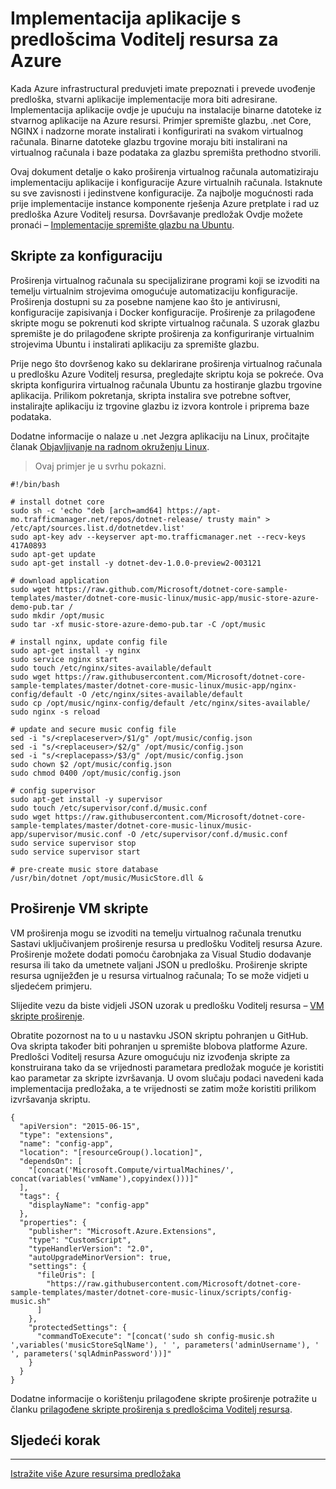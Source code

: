 <properties
   pageTitle="Automatizacija implementaciju aplikacije s datotečnim nastavcima virtualnog računala | Microsoft Azure"
   description="Praktični vodič DotNet Core Azure virtualnog računala"
   services="virtual-machines-linux"
   documentationCenter="virtual-machines"
   authors="neilpeterson"
   manager="timlt"
   editor="tysonn"
   tags="azure-service-management"/>

<tags
   ms.service="virtual-machines-linux"
   ms.devlang="na"
   ms.topic="article"
   ms.tgt_pltfrm="vm-linux"
   ms.workload="infrastructure"
   ms.date="09/21/2016"
   ms.author="nepeters"/>

# <a name="application-deployment-with-azure-resource-manager-templates"></a>Implementacija aplikacije s predlošcima Voditelj resursa za Azure

Kada Azure infrastructural preduvjeti imate prepoznati i prevede uvođenje predloška, stvarni aplikacije implementacije mora biti adresirane. Implementacija aplikacije ovdje je upućuju na instalacije binarne datoteke iz stvarnog aplikacije na Azure resursi. Primjer spremište glazbu, .net Core, NGINX i nadzorne morate instalirati i konfigurirati na svakom virtualnog računala. Binarne datoteke glazbu trgovine moraju biti instalirani na virtualnog računala i baze podataka za glazbu spremišta prethodno stvorili.

Ovaj dokument detalje o kako proširenja virtualnog računala automatiziraju implementaciju aplikacije i konfiguracije Azure virtualnih računala. Istaknute su sve zavisnosti i jedinstvene konfiguracije. Za najbolje mogućnosti rada prije implementacije instance komponente rješenja Azure pretplate i rad uz predloška Azure Voditelj resursa. Dovršavanje predložak Ovdje možete pronaći – [Implementacije spremište glazbu na Ubuntu](https://github.com/Microsoft/dotnet-core-sample-templates/tree/master/dotnet-core-music-linux).

## <a name="configuration-script"></a>Skripte za konfiguraciju

Proširenja virtualnog računala su specijalizirane programi koji se izvoditi na temelju virtualnim strojevima omogućuje automatizaciju konfiguracije. Proširenja dostupni su za posebne namjene kao što je antivirusni, konfiguracije zapisivanja i Docker konfiguracije. Proširenje za prilagođene skripte mogu se pokrenuti kod skripte virtualnog računala. S uzorak glazbu spremište je do prilagođene skripte proširenja za konfiguriranje virtualnim strojevima Ubuntu i instalirati aplikaciju za spremište glazbu.

Prije nego što dovršenog kako su deklarirane proširenja virtualnog računala u predlošku Azure Voditelj resursa, pregledajte skriptu koja se pokreće. Ova skripta konfigurira virtualnog računala Ubuntu za hostiranje glazbu trgovine aplikacija. Prilikom pokretanja, skripta instalira sve potrebne softver, instalirajte aplikaciju iz trgovine glazbu iz izvora kontrole i priprema baze podataka. 

Dodatne informacije o nalaze u .net Jezgra aplikaciju na Linux, pročitajte članak [Objavljivanje na radnom okruženju Linux](https://docs.asp.net/en/latest/publishing/linuxproduction.html). 

> Ovaj primjer je u svrhu pokazni.

```none
#!/bin/bash

# install dotnet core
sudo sh -c 'echo "deb [arch=amd64] https://apt-mo.trafficmanager.net/repos/dotnet-release/ trusty main" > /etc/apt/sources.list.d/dotnetdev.list'
sudo apt-key adv --keyserver apt-mo.trafficmanager.net --recv-keys 417A0893
sudo apt-get update
sudo apt-get install -y dotnet-dev-1.0.0-preview2-003121

# download application
sudo wget https://raw.github.com/Microsoft/dotnet-core-sample-templates/master/dotnet-core-music-linux/music-app/music-store-azure-demo-pub.tar /
sudo mkdir /opt/music
sudo tar -xf music-store-azure-demo-pub.tar -C /opt/music

# install nginx, update config file
sudo apt-get install -y nginx
sudo service nginx start
sudo touch /etc/nginx/sites-available/default
sudo wget https://raw.githubusercontent.com/Microsoft/dotnet-core-sample-templates/master/dotnet-core-music-linux/music-app/nginx-config/default -O /etc/nginx/sites-available/default
sudo cp /opt/music/nginx-config/default /etc/nginx/sites-available/
sudo nginx -s reload

# update and secure music config file
sed -i "s/<replaceserver>/$1/g" /opt/music/config.json
sed -i "s/<replaceuser>/$2/g" /opt/music/config.json
sed -i "s/<replacepass>/$3/g" /opt/music/config.json
sudo chown $2 /opt/music/config.json
sudo chmod 0400 /opt/music/config.json

# config supervisor
sudo apt-get install -y supervisor
sudo touch /etc/supervisor/conf.d/music.conf
sudo wget https://raw.githubusercontent.com/Microsoft/dotnet-core-sample-templates/master/dotnet-core-music-linux/music-app/supervisor/music.conf -O /etc/supervisor/conf.d/music.conf
sudo service supervisor stop
sudo service supervisor start

# pre-create music store database
/usr/bin/dotnet /opt/music/MusicStore.dll &
```

## <a name="vm-script-extension"></a>Proširenje VM skripte

VM proširenja mogu se izvoditi na temelju virtualnog računala trenutku Sastavi uključivanjem proširenje resursa u predlošku Voditelj resursa Azure. Proširenje možete dodati pomoću čarobnjaka za Visual Studio dodavanje resursa ili tako da umetnete valjani JSON u predlošku. Proširenje skripte resursa ugniježđen je u resursa virtualnog računala; To se može vidjeti u sljedećem primjeru.

Slijedite vezu da biste vidjeli JSON uzorak u predlošku Voditelj resursa – [VM skripte proširenje](https://github.com/Microsoft/dotnet-core-sample-templates/blob/master/dotnet-core-music-linux/azuredeploy.json#L359). 

Obratite pozornost na to u u nastavku JSON skriptu pohranjen u GitHub. Ova skripta također biti pohranjen u spremište blobova platforme Azure. Predlošci Voditelj resursa Azure omogućuju niz izvođenja skripte za konstruirana tako da se vrijednosti parametara predložak moguće je koristiti kao parametar za skripte izvršavanja. U ovom slučaju podaci navedeni kada implementacija predložaka, a te vrijednosti se zatim može koristiti prilikom izvršavanja skriptu.

```none
{
  "apiVersion": "2015-06-15",
  "type": "extensions",
  "name": "config-app",
  "location": "[resourceGroup().location]",
  "dependsOn": [
    "[concat('Microsoft.Compute/virtualMachines/', concat(variables('vmName'),copyindex()))]"
  ],
  "tags": {
    "displayName": "config-app"
  },
  "properties": {
    "publisher": "Microsoft.Azure.Extensions",
    "type": "CustomScript",
    "typeHandlerVersion": "2.0",
    "autoUpgradeMinorVersion": true,
    "settings": {
      "fileUris": [
        "https://raw.githubusercontent.com/Microsoft/dotnet-core-sample-templates/master/dotnet-core-music-linux/scripts/config-music.sh"
      ]
    },
    "protectedSettings": {
      "commandToExecute": "[concat('sudo sh config-music.sh ',variables('musicStoreSqlName'), ' ', parameters('adminUsername'), ' ', parameters('sqlAdminPassword'))]"
    }
  }
}
```

Dodatne informacije o korištenju prilagođene skripte proširenje potražite u članku [prilagođene skripte proširenja s predlošcima Voditelj resursa](./virtual-machines-linux-extensions-customscript.md).

## <a name="next-step"></a>Sljedeći korak

<hr>

[Istražite više Azure resursima predložaka](https://github.com/Azure/azure-quickstart-templates)
